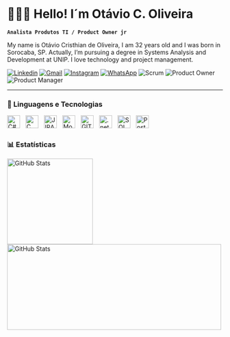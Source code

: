 # 👩🏻‍💻 Hello! I´m  Otávio C. Oliveira

**`Analista Produtos TI / Product Owner jr`**

My name is Otávio Cristhian de Oliveira, I am 32 years old and I was born in Sorocaba, SP. Actually, I’m pursuing a degree in Systems Analysis and Development at UNIP. I love technology and project management.

[![Linkedin](https://img.shields.io/badge/LinkedIn-0077B5?style=for-the-badge&logo=linkedin&logoColor=white)](https://www.linkedin.com/in/ot%C3%A1vio-oliveira-7107302b3/)
[![Gmail](https://img.shields.io/badge/Gmail-D14836?style=for-the-badge&logo=gmail&logoColor=white)](otavio.cristhian93@gmail.com)
[![Instagram](https://img.shields.io/badge/Instagram-E4405F?style=for-the-badge&logo=instagram&logoColor=white)](https://instagram.com/otavioxoliveira)
[![WhatsApp](https://img.shields.io/badge/WhatsApp-25D366?style=for-the-badge&logo=whatsapp&logoColor=white)](https://wa.me/15996461762)
![Scrum](https://img.shields.io/badge/Scrum-0052CC?style=for-the-badge&logo=Jira&logoColor=white)
![Product Owner](https://img.shields.io/badge/Product%20Owner-0A66C2?style=for-the-badge&logo=target&logoColor=white)
![Product Manager](https://img.shields.io/badge/Product%20Manager-4B0082?style=for-the-badge&logo=producthunt&logoColor=white)






____
### 🤖 Linguagens e Tecnologias
<img 
  align="left" 
    alt="C#"
    title="C#" 
    width="30px" 
    style="padding-right: 10px;" 
  src="https://cdn.jsdelivr.net/gh/devicons/devicon@latest/icons/csharp/csharp-original.svg" 
/>
<img 
   align="left" 
    alt="C"
    title="C" 
    width="30px" 
    style="padding-right: 10px;" 
  src="https://cdn.jsdelivr.net/gh/devicons/devicon@latest/icons/c/c-original.svg" 
/>

<img
   align="left" 
    alt="JIRA"
    title="JIRA" 
    width="30px" 
    style="padding-right: 10px;"
  src="https://cdn.jsdelivr.net/gh/devicons/devicon@latest/icons/jira/jira-original-wordmark.svg" 
/>
<img
    align="left" 
    alt="MongoDB"
    title="MongoDB" 
    width="30px" 
    style="padding-right: 10px;"
  src="https://cdn.jsdelivr.net/gh/devicons/devicon@latest/icons/mongodb/mongodb-plain-wordmark.svg" 
/>
<img 
  align="left" 
    alt="GIT"
    title="GIT" 
    width="30px" 
    style="padding-right: 10px;"
  src="https://cdn.jsdelivr.net/gh/devicons/devicon@latest/icons/git/git-original.svg" 
/>
<img 
    align="left" 
    alt=".net"
    title=".net" 
    width="30px" 
    style="padding-right: 10px;"
  src="https://cdn.jsdelivr.net/gh/devicons/devicon@latest/icons/dot-net/dot-net-original.svg" 
/>
<img 
  align="left" 
  alt="SQL Server" 
  title="SQL Server" 
  width="30px" 
  style="padding-right: 10px;" 
  src="https://cdn.jsdelivr.net/gh/devicons/devicon@latest/icons/microsoftsqlserver/microsoftsqlserver-plain.svg" 
/>
<img 
  align="left" 
  alt="Postman" 
  title="Postman" 
  width="30px" 
  style="padding-right: 10px;" 
  src="https://cdn.jsdelivr.net/gh/devicons/devicon@latest/icons/postman/postman-original.svg" 
/>



<br/>
<br/>

### 📊 Estatísticas

<p>
  <img 
    align="left" 
    alt="GitHub Stats" 
    height="200" 
    style="padding-right: 10px; display: inline-block;" 
    src="https://github-readme-stats.vercel.app/api?username=OtavioOliveira-dev&show_icons=true&theme=merko&include_all_commits=true&locale=pt-br" 
  />
  <img 
    alt="GitHub Stats" 
    height="200" 
    style="display: inline-block; width: 500px;" 
    src="https://github-readme-stats.vercel.app/api/top-langs/?username=OtavioOliveira-dev&theme=merko&layout=compact&custom_title=Tecnologias&langs_count=9" 
  />
</p>
